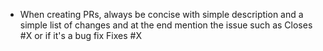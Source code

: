 - When creating PRs, always be concise with simple description and a simple list of changes and at the end mention the issue such as Closes #X or if it's a bug fix Fixes #X